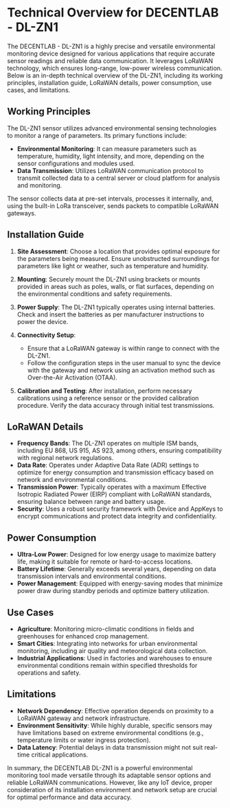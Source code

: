 # Technical Overview for DECENTLAB - DL-ZN1

The DECENTLAB - DL-ZN1 is a highly precise and versatile environmental monitoring device designed for various applications that require accurate sensor readings and reliable data communication. It leverages LoRaWAN technology, which ensures long-range, low-power wireless communication. Below is an in-depth technical overview of the DL-ZN1, including its working principles, installation guide, LoRaWAN details, power consumption, use cases, and limitations.

## Working Principles

The DL-ZN1 sensor utilizes advanced environmental sensing technologies to monitor a range of parameters. Its primary functions include:

- **Environmental Monitoring**: It can measure parameters such as temperature, humidity, light intensity, and more, depending on the sensor configurations and modules used.
- **Data Transmission**: Utilizes LoRaWAN communication protocol to transmit collected data to a central server or cloud platform for analysis and monitoring.

The sensor collects data at pre-set intervals, processes it internally, and, using the built-in LoRa transceiver, sends packets to compatible LoRaWAN gateways.

## Installation Guide

1. **Site Assessment**: Choose a location that provides optimal exposure for the parameters being measured. Ensure unobstructed surroundings for parameters like light or weather, such as temperature and humidity.

2. **Mounting**: Securely mount the DL-ZN1 using brackets or mounts provided in areas such as poles, walls, or flat surfaces, depending on the environmental conditions and safety requirements.

3. **Power Supply**: The DL-ZN1 typically operates using internal batteries. Check and insert the batteries as per manufacturer instructions to power the device.

4. **Connectivity Setup**: 
   - Ensure that a LoRaWAN gateway is within range to connect with the DL-ZN1.
   - Follow the configuration steps in the user manual to sync the device with the gateway and network using an activation method such as Over-the-Air Activation (OTAA).

5. **Calibration and Testing**: After installation, perform necessary calibrations using a reference sensor or the provided calibration procedure. Verify the data accuracy through initial test transmissions.

## LoRaWAN Details

- **Frequency Bands**: The DL-ZN1 operates on multiple ISM bands, including EU 868, US 915, AS 923, among others, ensuring compatibility with regional network regulations.
- **Data Rate**: Operates under Adaptive Data Rate (ADR) settings to optimize for energy consumption and transmission efficacy based on network and environmental conditions.
- **Transmission Power**: Typically operates with a maximum Effective Isotropic Radiated Power (EIRP) compliant with LoRaWAN standards, ensuring balance between range and battery usage.
- **Security**: Uses a robust security framework with Device and AppKeys to encrypt communications and protect data integrity and confidentiality.

## Power Consumption

- **Ultra-Low Power**: Designed for low energy usage to maximize battery life, making it suitable for remote or hard-to-access locations.
- **Battery Lifetime**: Generally exceeds several years, depending on data transmission intervals and environmental conditions.
- **Power Management**: Equipped with energy-saving modes that minimize power draw during standby periods and optimize battery utilization.

## Use Cases

- **Agriculture**: Monitoring micro-climatic conditions in fields and greenhouses for enhanced crop management.
- **Smart Cities**: Integrating into networks for urban environmental monitoring, including air quality and meteorological data collection.
- **Industrial Applications**: Used in factories and warehouses to ensure environmental conditions remain within specified thresholds for operations and safety.

## Limitations

- **Network Dependency**: Effective operation depends on proximity to a LoRaWAN gateway and network infrastructure.
- **Environment Sensitivity**: While highly durable, specific sensors may have limitations based on extreme environmental conditions (e.g., temperature limits or water ingress protection).
- **Data Latency**: Potential delays in data transmission might not suit real-time critical applications.

In summary, the DECENTLAB DL-ZN1 is a powerful environmental monitoring tool made versatile through its adaptable sensor options and reliable LoRaWAN communications. However, like any IoT device, proper consideration of its installation environment and network setup are crucial for optimal performance and data accuracy.